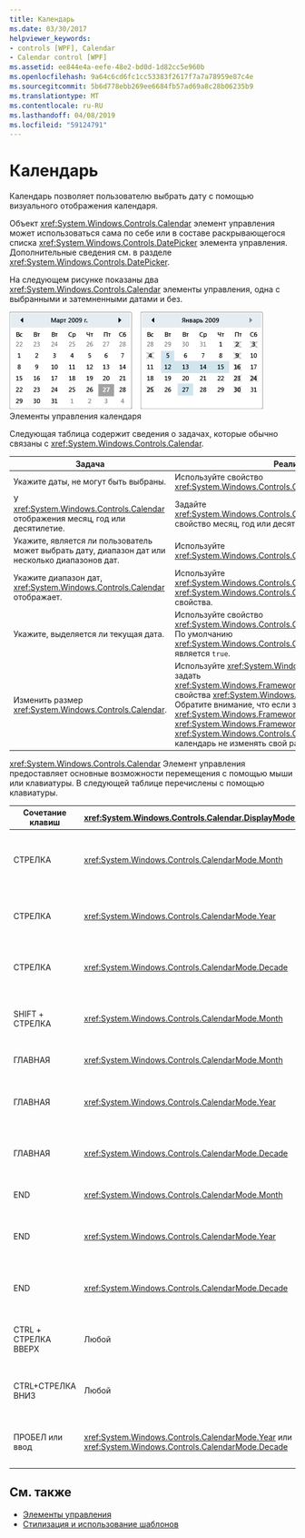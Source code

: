 ```yaml
---
title: Календарь
ms.date: 03/30/2017
helpviewer_keywords:
- controls [WPF], Calendar
- Calendar control [WPF]
ms.assetid: ee844e4a-eefe-48e2-bd0d-1d82cc5e960b
ms.openlocfilehash: 9a64c6cd6fc1cc53383f2617f7a7a78959e87c4e
ms.sourcegitcommit: 5b6d778ebb269ee6684fb57ad69a8c28b06235b9
ms.translationtype: MT
ms.contentlocale: ru-RU
ms.lasthandoff: 04/08/2019
ms.locfileid: "59124791"
---
```

# <a name="calendar"></a>Календарь
Календарь позволяет пользователю выбрать дату с помощью визуального отображения календаря.  
  
 Объект <xref:System.Windows.Controls.Calendar> элемент управления может использоваться сама по себе или в составе раскрывающегося списка <xref:System.Windows.Controls.DatePicker> элемента управления. Дополнительные сведения см. в разделе <xref:System.Windows.Controls.DatePicker>.  
  
 На следующем рисунке показаны два <xref:System.Windows.Controls.Calendar> элементы управления, одна с выбранными и затемненными датами и без.  
  
 ![Элементы управления календаря](./media/ndp-calendarcontrols.png "NDP_CalendarControls")  
Элементы управления календаря  
  
 Следующая таблица содержит сведения о задачах, которые обычно связаны с <xref:System.Windows.Controls.Calendar>.  
  
|Задача|Реализация|  
|----------|--------------------|  
|Укажите даты, не могут быть выбраны.|Используйте свойство <xref:System.Windows.Controls.Calendar.BlackoutDates%2A>.|  
|У <xref:System.Windows.Controls.Calendar> отображения месяц, год или десятилетие.|Задайте <xref:System.Windows.Controls.Calendar.DisplayMode%2A> свойство месяц, год или десятилетие.|  
|Укажите, является ли пользователь может выбрать дату, диапазон дат или несколько диапазонов дат.|Используйте <xref:System.Windows.Controls.Calendar.SelectionMode%2A>.|  
|Укажите диапазон дат, <xref:System.Windows.Controls.Calendar> отображает.|Используйте <xref:System.Windows.Controls.Calendar.DisplayDateStart%2A> и <xref:System.Windows.Controls.Calendar.DisplayDateEnd%2A> свойства.|  
|Укажите, выделяется ли текущая дата.|Используйте свойство <xref:System.Windows.Controls.Calendar.IsTodayHighlighted%2A>. По умолчанию <xref:System.Windows.Controls.Calendar.IsTodayHighlighted%2A> является `true`.|  
|Изменить размер <xref:System.Windows.Controls.Calendar>.|Используйте <xref:System.Windows.Controls.Viewbox> или задать <xref:System.Windows.FrameworkElement.LayoutTransform%2A> свойства <xref:System.Windows.Media.ScaleTransform>. Обратите внимание, что если задать <xref:System.Windows.FrameworkElement.Width%2A> и <xref:System.Windows.FrameworkElement.Height%2A> свойства <xref:System.Windows.Controls.Calendar>, фактический календарь не изменять свой размер.|  
  
 <xref:System.Windows.Controls.Calendar> Элемент управления предоставляет основные возможности перемещения с помощью мыши или клавиатуры. В следующей таблице перечислены с помощью клавиатуры.  
  
|Сочетание клавиш|<xref:System.Windows.Controls.Calendar.DisplayMode%2A>|Действие|  
|---------------------|-----------------------------------------------------------------------------------------------------------------------------------------------------------|------------|  
|СТРЕЛКА|<xref:System.Windows.Controls.CalendarMode.Month>|Изменения <xref:System.Windows.Controls.Calendar.SelectedDate%2A> свойство Если <xref:System.Windows.Controls.Calendar.SelectionMode%2A> не задано значение <xref:System.Windows.Controls.CalendarSelectionMode.None>.|  
|СТРЕЛКА|<xref:System.Windows.Controls.CalendarMode.Year>|Изменяет значение месяца для <xref:System.Windows.Controls.Calendar.DisplayDate%2A> свойство. Обратите внимание, что <xref:System.Windows.Controls.Calendar.SelectedDate%2A> остается неизменным.|  
|СТРЕЛКА|<xref:System.Windows.Controls.CalendarMode.Decade>|Изменяет значение года для <xref:System.Windows.Controls.Calendar.DisplayDate%2A>. Обратите внимание, что <xref:System.Windows.Controls.Calendar.SelectedDate%2A> остается неизменным.|  
|SHIFT + СТРЕЛКА|<xref:System.Windows.Controls.CalendarMode.Month>|Если <xref:System.Windows.Controls.Calendar.SelectionMode%2A> равно <xref:System.Windows.Controls.CalendarSelectionMode.SingleDate> или <xref:System.Windows.Controls.CalendarSelectionMode.None>, расширяет спектр выбранных дат.|  
|ГЛАВНАЯ|<xref:System.Windows.Controls.CalendarMode.Month>|Изменения <xref:System.Windows.Controls.Calendar.SelectedDate%2A> первый день текущего месяца.|  
|ГЛАВНАЯ|<xref:System.Windows.Controls.CalendarMode.Year>|Изменяет значение месяца для <xref:System.Windows.Controls.Calendar.DisplayDate%2A> к первому месяцу года. <xref:System.Windows.Controls.Calendar.SelectedDate%2A> Остается неизменным.|  
|ГЛАВНАЯ|<xref:System.Windows.Controls.CalendarMode.Decade>|Изменяет значение года для <xref:System.Windows.Controls.Calendar.DisplayDate%2A> на первый год десятилетия. <xref:System.Windows.Controls.Calendar.SelectedDate%2A> Остается неизменным.|  
|END|<xref:System.Windows.Controls.CalendarMode.Month>|Изменения <xref:System.Windows.Controls.Calendar.SelectedDate%2A> до последнего дня текущего месяца.|  
|END|<xref:System.Windows.Controls.CalendarMode.Year>|Изменяет значение месяца для <xref:System.Windows.Controls.Calendar.DisplayDate%2A> последний месяц года. <xref:System.Windows.Controls.Calendar.SelectedDate%2A> Остается неизменным.|  
|END|<xref:System.Windows.Controls.CalendarMode.Decade>|Изменяет значение года для <xref:System.Windows.Controls.Calendar.DisplayDate%2A> за прошлый год десятилетия. <xref:System.Windows.Controls.Calendar.SelectedDate%2A> Остается неизменным.|  
|CTRL + СТРЕЛКА ВВЕРХ|Любой|Переходит к следующему большего размера <xref:System.Windows.Controls.Calendar.DisplayMode%2A>. Если <xref:System.Windows.Controls.Calendar.DisplayMode%2A> уже <xref:System.Windows.Controls.CalendarMode.Decade>, никаких действий.|  
|CTRL+СТРЕЛКА ВНИЗ|Любой|Переходит к следующему меньшего размера <xref:System.Windows.Controls.Calendar.DisplayMode%2A>. Если <xref:System.Windows.Controls.Calendar.DisplayMode%2A> уже <xref:System.Windows.Controls.CalendarMode.Month>, никаких действий.|  
|ПРОБЕЛ или ввод|<xref:System.Windows.Controls.CalendarMode.Year> или <xref:System.Windows.Controls.CalendarMode.Decade>|Коммутаторы <xref:System.Windows.Controls.Calendar.DisplayMode%2A> для <xref:System.Windows.Controls.CalendarMode.Month> или <xref:System.Windows.Controls.CalendarMode.Year> представленный элемент, имеющий фокус.|  
  
## <a name="see-also"></a>См. также

- [Элементы управления](index.md)
- [Стилизация и использование шаблонов](styling-and-templating.md)
